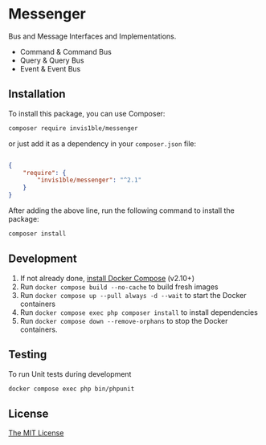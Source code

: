 Messenger
==================

Bus and Message Interfaces and Implementations.

- Command & Command Bus
- Query & Query Bus
- Event & Event Bus

Installation
------------

To install this package, you can use Composer:

```sh
composer require invis1ble/messenger
```

or just add it as a dependency in your `composer.json` file:

```json

{
    "require": {
        "invis1ble/messenger": "^2.1"
    }
}
```

After adding the above line, run the following command to install the package:

```sh
composer install
```


Development
-----------

1. If not already done, [install Docker Compose](https://docs.docker.com/compose/install/) (v2.10+)
2. Run `docker compose build --no-cache` to build fresh images
3. Run `docker compose up --pull always -d --wait` to start the Docker containers
4. Run `docker compose exec php composer install` to install dependencies
5. Run `docker compose down --remove-orphans` to stop the Docker containers.


Testing
-------

To run Unit tests during development

```sh
docker compose exec php bin/phpunit
```


License
-------

[The MIT License](./LICENSE)
